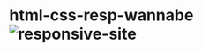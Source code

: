 # html-css-resp-wannabe![responsive-site](https://user-images.githubusercontent.com/108264579/221555714-1096524e-6270-4028-bc22-c1264e5b16da.png)

